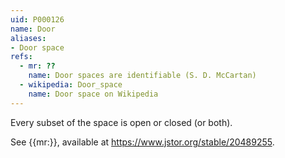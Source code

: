 ```yaml
---
uid: P000126
name: Door
aliases:
- Door space
refs:
  - mr: ??
    name: Door spaces are identifiable (S. D. McCartan)
  - wikipedia: Door_space
    name: Door space on Wikipedia
---
```


Every subset of the space is open or closed (or both).

See {{mr:}}, available at <https://www.jstor.org/stable/20489255>.
